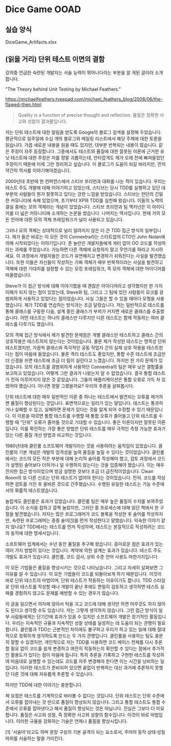 # Dice Game OOAD

## 실습 양식

DiceGame_Artifacts.xlsx

## (읽을 거리) 단위 테스트 이면의 결함

강의중 언급한 숙련된 개발자는 서술 능력이 뛰어나다라는 부분을 알 게된 글이라 소개합니다.

"The Theory behind Unit Testing by Michael Feathers."

https://michaelfeathers.typepad.com/michael_feathers_blog/2008/06/the-flawed-theo.html


> Quality is a function of precise thought and reflection. 품질은 정확한 사고와 성찰의 결과물입니다.


저는 단위 테스트에 대한 알림을 받도록 Google의 블로그 검색을 설정해 두었습니다.  평균적으로 일주일에 수십 개의 블로그와 메일링 리스트에서 해당 주제에 대한 토론을 읽습니다. 가끔 새로운 내용을 읽을 때도 있지만, 대부분 반복되는 내용이 많습니다.  같은 주장이 자주 등장합니다.   그중에서도 테스트와 품질에 대한 잘못된 이론에 근거한 유닛 테스트에 대한 주장은 저를 정말 괴롭히는데, 안타깝게도 제가 오래 전에 빠져들었던 주장이기 때문에 이제 그만 정리하고 싶습니다.  이 블로그가 도움이 되길 바라지만, 먼저 약간의 역사를 이야기해야겠습니다.

2000년대 초반에 한 컨퍼런스에서 스티브 프리먼과 대화를 나눈 적이 있습니다.  우리는 테스트 주도 개발에 대해 이야기하고 있었는데, 스티브는 당시 TDD를 실행하고 있던 대부분의 사람들이 뭔가 잘못하고 있다는 강한 느낌을 받았습니다.
스티브는 런던의 긴밀한 커뮤니티에 속해 있었으며, 초기부터 XP와 TDD를 실천해 왔습니다.   이들의 노력의 결실 중에는 모의 객체라는 개념이 있었습니다.  스티브 프리먼과 팀 맥키넌은 이 아이디어를 더 넓은 커뮤니티에 소개하는 논문을 썼습니다.  나머지는 역사입니다.  현재 거의 모든 언어에 대한 모의 객체 프레임워크가 널리 사용되고 있습니다.

그러나 모의 객체는 상대적으로 널리 알려지지 않은 더 큰 TDD 접근 방식의 일부입니다.  제가 들은 바로는 이 모든 것이 Connextra라는 스타트업의 CTO인 John Nolan에 의해 시작되었다는 이야기입니다. 존 놀란은 개발자들에게 게터 없이 OO 코드를 작성하라는 과제를 주었습니다.  가능하면 다른 객체에 요청하지 말고 무언가를 하라고 지시하세요.  이 과정에서 개발자들은 코드가 유연해지고 변경하기 쉬워진다는 사실을 발견했습니다.  또한 이들은 자신들이 작성하는 가짜 객체가 매우 반복적이라는 사실을 발견하고 객체에 대한 기대치를 설정할 수 있는 모킹 프레임워크, 즉 모의 객체에 대한 아이디어를 떠올렸습니다.

Steve가 이 접근 방식에 대해 이야기했을 때 괜찮은 아이디어라고 생각했지만 한 가지 이해가 되지 않는 점이 있었는데, Steve와 팀, 그리고 그 팀에 있던 사람들이 모크를 광범위하게 사용하고 있었다는 점이었습니다.  사실 그들은 할 수 있을 때마다 모형을 사용했습니다.  제가 TDD를 연습하는 방식과는 조금 달랐습니다.  저는 일반적으로 테스트를 통해 클래스를 구동한 다음, 설계 중인 클래스가 부피가 커지면 새로운 클래스를 추출했습니다.  어떤 테스트는 하나의 클래스만 다루지만 다른 테스트는 함께 작동하는 여러 클래스를 다루기도 했습니다.

모의 객체 접근 방식에서 제가 발견한 문제점은 개별 클래스만 테스트하고 클래스 간의 상호작용은 테스트하지 않는다는 것이었습니다.   물론 제가 작성한 테스트는 명목상 단위 테스트였지만, 가끔씩 클래스와 즉각적인 공동 작업자 간의 실제 상호 작용을 테스트한다는 점이 마음에 들었습니다. 물론 격리 테스트도 좋았지만, 통합 수준 테스트에 조금만 더 신경을 쓰면 테스트에 조금 더 힘이 실린다고 느꼈습니다.  하지만 한 가지 문제가 있었습니다.  모의 테스트를 광범위하게 사용하던 Connextra의 팀은 매우 낮은 결함률을 보고하고 있었습니다.  어떻게 그런 결과가 나왔는지 알 수 없었습니다.  결국 통합 테스트가 전혀 이루어지지 않은 것 같았습니다.  그들의 애플리케이션은 통합 오류로 가득 차 있었어야 했습니다.  아니면 정말 그랬을까요?  우리의 추론을 살펴봅시다.

단위 테스트에 대한 매우 일반적인 이론 중 하나는 테스트에서 발견되는 오류를 제거하면 품질이 향상된다는 것입니다.   표면적으로는 일리가 있는 말입니다.  테스트는 통과하거나 실패할 수 있고, 실패하면 문제가 있다는 것을 알게 되어 수정할 수 있기 때문입니다.  이 이론을 따르면 통합 테스트를 수행할 때 통합 오류가 줄어들고 단위 테스트를 수행할 때 "단위" 오류가 줄어들 것으로 기대할 수 있습니다.  좋은 이론이지만 잘못된 이론입니다.  이를 확인하는 가장 좋은 방법은 단위 테스트를 매우 극적인 측정 가능한 효과가 있는 다른 품질 개선 방법과 비교하는 것입니다.

1980년대에 클린룸 소프트웨어 개발이라는 것을 사용하려는 움직임이 있었습니다.  클린룸의 기본 개념은 개발의 엄격성을 높여 품질을 높일 수 있다는 것이었습니다.  클린룸에서는 코드의 모든 작은 부분에 대해 논리적 술어를 작성해야 했고, 검토 과정에서 코드가 설명된 술어보다 더하거나 덜 수행하지 않는다는 것을 입증해야 했습니다.  이는 매우 진지한 접근 방식이었으며 방금 설명한 것보다 조금 더 급진적이었습니다. Clean Room의 또 다른 신조는 단위 테스트가 없어야 한다는 것이었습니다.  전혀.  코드를 작성하면 검토를 거친 후 올바른 것으로 간주했습니다.  수행된 유일한 테스트는 기능 수준에서의 확률적 테스트였습니다.  

놀랍게도 클린룸은 효과가 있었습니다.  클린룸 팀은 매우 높은 품질의 수치를 보여주었습니다.  이 소식을 접하고 깜짝 놀랐지만, 그러던 중 프로세스에 대해 읽던 책에서 한 구절을 발견했습니다. 저자는 많은 프로그래머가 코드 블록을 작성한 후 술어를 작성하지만, 숙련된 프로그래머는 종종  술어[[1]](#link1)를 먼저 작성한다고 말했습니다.  익숙한 이야기 같지 않나요?  TDD에서는 테스트를 먼저 작성하며, 테스트는 본질적으로 작성하려는 코드의 동작에 대한 명세서입니다.

소프트웨어 업계에서는 수년 동안 품질을 추구해 왔습니다.  흥미로운 점은 효과가 있는 여러 가지 방법이 있다는 것입니다.  계약에 의한 설계는 효과가 있습니다.  테스트 주도 개발도 효과가 있습니다.  클린룸, 코드 검사, 상위 수준 언어 사용도 마찬가지입니다.

이 모든 기법들은 품질을 향상시키는 것으로 나타났습니다.  그리고 자세히 살펴보면 그 이유를 알 수 있습니다. 이 모든 기법들이 코드를 되돌아보게 하기 때문입니다.
이것이 바로 단위 테스트의 마법이며, 단위 테스트가 작동하는 이유이기도 합니다.  TDD 스타일로 단위 테스트를 작성할 때나 개발이 끝난 후에도 면밀히 검토하고 생각하면 테스트 실패를 경험하지 않고도 문제를 예방할 수 있는 경우가 많습니다.

이 글을 읽으면서 의자에 앉아서 턱을 괴고 코드에 대해 생각만 하면 아무것도 하지 않아도 된다고 생각할 수도 있습니다.  저는 그렇게 생각하지 않습니다.  그런 접근 방식이 일부 사람들에게는 단기간에 효과가 있을 수 있지만 소프트웨어 개발은 장기적인 활동입니다.  우리는 지속적인 규율과 지속적인 성찰 상태를 달성하는 데 도움이 되는 관행이 필요합니다.  클린룸과 TDD는 근본적인 차이에도 불구하고 우리가 하고 있는 일에 대해 절대적으로 정확하게 생각하도록 만드는 두 가지 관행입니다.
클린룸을 사용하는 팀도 충분히 잘할 수 있겠지만, 개인적으로 저는 TDD를 사용하면 코드 베이스 전체를 다시 추론할 필요 없이 코드를 쉽게 변경하고 여전히 작동하는지 확인할 수 있다는 점에서 추가적인 활용도가 있다는 점이 마음에 듭니다.   특히 추론을 기록하고 구현한 테스트를 작성하여 마음대로 실행할 수 있는데도 코드를 자주 변경해야 한다면 이는 시간을 낭비하는 일입니다.  이러한 테스트가 준비되어 있으면 끝없이 반복하는 대신 과거에 추론하지 못했던 다른 것에 대해 자유롭게 추론할 수 있습니다.

하지만 TDD에 대한 이야기는 충분합니다.

제 요점은 테스트를 기계적으로 바라볼 수 없다는 것입니다.  단위 테스트는 단위 수준에서 오류를 잡아내는 것 만으로 품질이 향상되지 않습니다.  그리고 통합 테스트도 통합 수준에서 오류를 잡아낸다고 해서 품질이 향상되는 것은 아닙니다.  진실은 그보다 더 미묘합니다.  품질은 사고와 성찰, 즉 정확한 사고와 성찰의 함수입니다.  이것이 바로 마법입니다.  이러한 규율을 강화하는 기술은 언제나 품질을 향상시킵니다.


<a name="link1">[1]</a> '서술어'라고도 하며 문장 구성의 기본 골격이 되는 요소로서, 주어의 동작·상태·성질 따위를 서술하는 말을 가리킨다.


